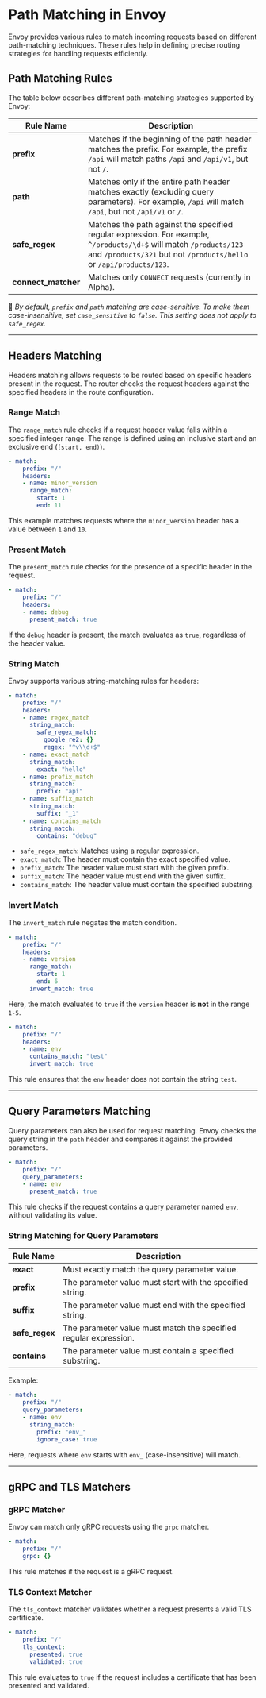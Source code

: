 # Path Matching in Envoy

Envoy provides various rules to match incoming requests based on different path-matching techniques. These rules help in defining precise routing strategies for handling requests efficiently.

## Path Matching Rules

The table below describes different path-matching strategies supported by Envoy:

| Rule Name       | Description |
|----------------|-------------|
| **prefix**     | Matches if the beginning of the path header matches the prefix. For example, the prefix `/api` will match paths `/api` and `/api/v1`, but not `/`. |
| **path**       | Matches only if the entire path header matches exactly (excluding query parameters). For example, `/api` will match `/api`, but not `/api/v1` or `/`. |
| **safe_regex** | Matches the path against the specified regular expression. For example, `^/products/\d+$` will match `/products/123` and `/products/321` but not `/products/hello` or `/api/products/123`. |
| **connect_matcher** | Matches only `CONNECT` requests (currently in Alpha). |

📌 *By default, `prefix` and `path` matching are case-sensitive. To make them case-insensitive, set `case_sensitive` to `false`. This setting does not apply to `safe_regex`.*

---

## Headers Matching

Headers matching allows requests to be routed based on specific headers present in the request. The router checks the request headers against the specified headers in the route configuration.

### Range Match

The `range_match` rule checks if a request header value falls within a specified integer range. The range is defined using an inclusive start and an exclusive end (`[start, end)`).

```yaml
- match:
    prefix: "/"
    headers:
    - name: minor_version
      range_match:
        start: 1
        end: 11
```
This example matches requests where the `minor_version` header has a value between `1` and `10`.

### Present Match

The `present_match` rule checks for the presence of a specific header in the request.

```yaml
- match:
    prefix: "/"
    headers:
    - name: debug
      present_match: true
```
If the `debug` header is present, the match evaluates as `true`, regardless of the header value.

### String Match

Envoy supports various string-matching rules for headers:

```yaml
- match:
    prefix: "/"
    headers:
    - name: regex_match
      string_match:
        safe_regex_match:
          google_re2: {}
          regex: "^v\\d+$"
    - name: exact_match
      string_match:
        exact: "hello"
    - name: prefix_match
      string_match:
        prefix: "api"
    - name: suffix_match
      string_match:
        suffix: "_1"
    - name: contains_match
      string_match:
        contains: "debug"
```

- `safe_regex_match`: Matches using a regular expression.
- `exact_match`: The header must contain the exact specified value.
- `prefix_match`: The header value must start with the given prefix.
- `suffix_match`: The header value must end with the given suffix.
- `contains_match`: The header value must contain the specified substring.

### Invert Match

The `invert_match` rule negates the match condition.

```yaml
- match:
    prefix: "/"
    headers:
    - name: version
      range_match:
        start: 1
        end: 6
      invert_match: true
```
Here, the match evaluates to `true` if the `version` header is **not** in the range `1-5`.

```yaml
- match:
    prefix: "/"
    headers:
    - name: env
      contains_match: "test"
      invert_match: true
```
This rule ensures that the `env` header does not contain the string `test`.

---

## Query Parameters Matching

Query parameters can also be used for request matching. Envoy checks the query string in the `path` header and compares it against the provided parameters.

```yaml
- match:
    prefix: "/"
    query_parameters:
    - name: env
      present_match: true
```
This rule checks if the request contains a query parameter named `env`, without validating its value.

### String Matching for Query Parameters

| Rule Name | Description |
|-----------|-------------|
| **exact** | Must exactly match the query parameter value. |
| **prefix** | The parameter value must start with the specified string. |
| **suffix** | The parameter value must end with the specified string. |
| **safe_regex** | The parameter value must match the specified regular expression. |
| **contains** | The parameter value must contain a specified substring. |

Example:

```yaml
- match:
    prefix: "/"
    query_parameters:
    - name: env
      string_match:
        prefix: "env_"
        ignore_case: true
```
Here, requests where `env` starts with `env_` (case-insensitive) will match.

---

## gRPC and TLS Matchers

### gRPC Matcher

Envoy can match only gRPC requests using the `grpc` matcher.

```yaml
- match:
    prefix: "/"
    grpc: {}
```
This rule matches if the request is a gRPC request.

### TLS Context Matcher

The `tls_context` matcher validates whether a request presents a valid TLS certificate.

```yaml
- match:
    prefix: "/"
    tls_context:
      presented: true
      validated: true
```
This rule evaluates to `true` if the request includes a certificate that has been presented and validated.

